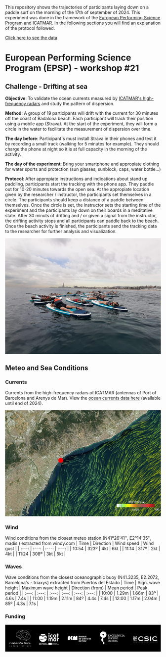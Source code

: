 This repository shows the trajectories of participants laying down on a paddle surf on the morning of the 17th of september of 2024. This experiment was done in the framework of the [European Performing Science Program](https://epsp.fundacionepica.org/) and [ICATMAR](https://www.icatmar.cat/). In the following sections you will find an explanation of the protocol followed.

[Click here to see the data](https://icatmar.github.io/EPSPFuraDelsBaus2024/)

# European Performing Science Program (EPSP) - workshop #21
## Challenge - Drifting at sea
**Objective**: To validate the ocean currents measured by [ICATMAR's high-frequency radars](https://www.icatmar.cat/oceanografia-operacional/) and study the pattern of dispersion.

**Method**: A group of 19 participants will drift with the current for 30 minutes off the coast of Badalona beach. Each participant will track their position using a mobile app (Strava). At the start of the experiment, they will form a circle in the water to facilitate the measurement of dispersion over time.

**The day before**: Participant's must install Strava in their phones and test it by recording a small track (walking for 5 minutes for example). They should charge the phone at night so it is at full capacity in the morning of the activity.

**The day of the experiment**: Bring your smartphone and appropiate clothing for water sports and protection (sun glasses, sunblock, caps, water bottle...)

**Protocol**: After appropiate instructions and indications about stand up paddling, participants start the tracking with the phone app. They paddle out for 10-20 minutes towards the open sea. At the appropiate location given by the researcher / instructor, the participants set themselves in a circle. The participants should keep a distance of a paddle between themselves. Once the circle is set, the instructor sets the starting time of the experiment and the participants lay down on their boards in a meditative state. After 30 minuts of drifting and / or given a signal from the instructor, the drifting activity stops and all participants can paddle back to the beach. Once the beach activity is finished, the participants send the tracking data to the researcher for further analysis and visualization.

![Experiment setup. Foto by Elisabetta Broglio](./img/experimentSetup.png)

## Meteo and Sea Conditions

### Currents
Currents from the high-frequency radars of ICATMAR (antennas of Port of Barcelona and Arenys de Mar). View the [ocean currents data here](https://www.icatmar.cat/HFRadar/#VIEW=2.294,41.327,10.82&TIME=2024-09-17T09:00:00.000Z) (available until end of 2024).

![Currents map](./img/currentsICATMAR.png)

### Wind
Wind conditions from the closest meteo station (N41º26'41'', E2º14'35'', madis ) extracted from windy.com
| Time | Direction | Wind speed | Wind gust |
| :---: | :---: | :---: | :---: |
| 10:54 | 323º | 4kt | 6kt |
| 11:14 | 317º | 2kt | 4kt |
| 11:24 | 308º | 3kt | 5kt |

### Waves
Wave conditions from the closest oceanographic buoy (N41.3235, E2.2072, Barcelona's - triaxys) extracted from Puertos del Estado
| Time | Sign. wave height | Maximum wave height | Direction (from) | Mean period | Peak period |
| :---: | :---: | :---: | :---: | :---: | :---: |
| 10:00 | 1.29m | 1.66m | 83º | 4.6s | 7.4s |
| 11:00 | 1.19m | 2.11m | 84º | 4.4s | 7.4s |
| 12:00 | 1.17m | 2.04m | 85º | 4.3s | 7.1s |



### Funding
![Funding agencies](./img/logosBlack.png)
